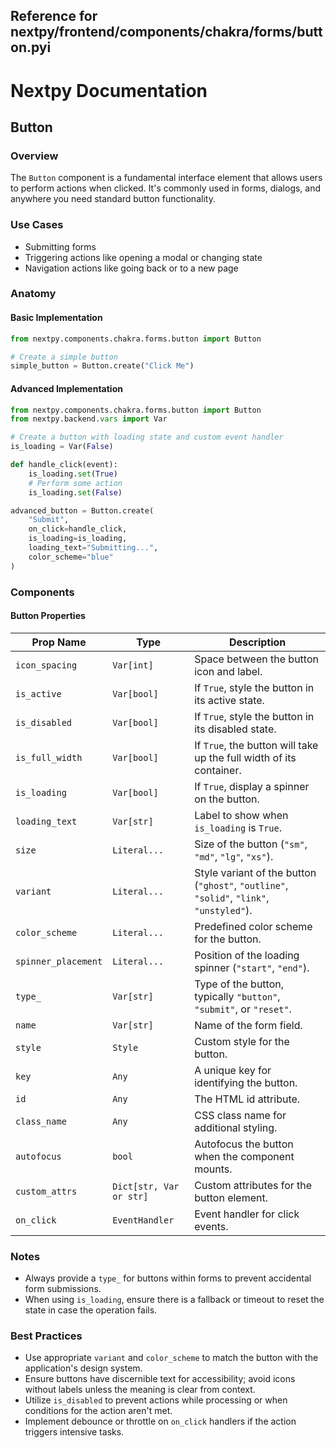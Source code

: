 ##  Reference for nextpy/frontend/components/chakra/forms/button.pyi

# Nextpy Documentation

## Button

### Overview

The `Button` component is a fundamental interface element that allows users to perform actions when clicked. It's commonly used in forms, dialogs, and anywhere you need standard button functionality.

### Use Cases

- Submitting forms
- Triggering actions like opening a modal or changing state
- Navigation actions like going back or to a new page

### Anatomy

#### Basic Implementation

```python
from nextpy.components.chakra.forms.button import Button

# Create a simple button
simple_button = Button.create("Click Me")
```

#### Advanced Implementation

```python
from nextpy.components.chakra.forms.button import Button
from nextpy.backend.vars import Var

# Create a button with loading state and custom event handler
is_loading = Var(False)

def handle_click(event):
    is_loading.set(True)
    # Perform some action
    is_loading.set(False)

advanced_button = Button.create(
    "Submit",
    on_click=handle_click,
    is_loading=is_loading,
    loading_text="Submitting...",
    color_scheme="blue"
)
```

### Components

#### Button Properties

| Prop Name        | Type           | Description |
|------------------|----------------|-------------|
| `icon_spacing`   | `Var[int]`     | Space between the button icon and label. |
| `is_active`      | `Var[bool]`    | If `True`, style the button in its active state. |
| `is_disabled`    | `Var[bool]`    | If `True`, style the button in its disabled state. |
| `is_full_width`  | `Var[bool]`    | If `True`, the button will take up the full width of its container. |
| `is_loading`     | `Var[bool]`    | If `True`, display a spinner on the button. |
| `loading_text`   | `Var[str]`     | Label to show when `is_loading` is `True`. |
| `size`           | `Literal...`   | Size of the button (`"sm"`, `"md"`, `"lg"`, `"xs"`). |
| `variant`        | `Literal...`   | Style variant of the button (`"ghost"`, `"outline"`, `"solid"`, `"link"`, `"unstyled"`). |
| `color_scheme`   | `Literal...`   | Predefined color scheme for the button. |
| `spinner_placement` | `Literal...`| Position of the loading spinner (`"start"`, `"end"`). |
| `type_`          | `Var[str]`     | Type of the button, typically `"button"`, `"submit"`, or `"reset"`. |
| `name`           | `Var[str]`     | Name of the form field. |
| `style`          | `Style`        | Custom style for the button. |
| `key`            | `Any`          | A unique key for identifying the button. |
| `id`             | `Any`          | The HTML id attribute. |
| `class_name`     | `Any`          | CSS class name for additional styling. |
| `autofocus`      | `bool`         | Autofocus the button when the component mounts. |
| `custom_attrs`   | `Dict[str, Var or str]` | Custom attributes for the button element. |
| `on_click`       | `EventHandler` | Event handler for click events. |

### Notes

- Always provide a `type_` for buttons within forms to prevent accidental form submissions.
- When using `is_loading`, ensure there is a fallback or timeout to reset the state in case the operation fails.

### Best Practices

- Use appropriate `variant` and `color_scheme` to match the button with the application's design system.
- Ensure buttons have discernible text for accessibility; avoid icons without labels unless the meaning is clear from context.
- Utilize `is_disabled` to prevent actions while processing or when conditions for the action aren't met.
- Implement debounce or throttle on `on_click` handlers if the action triggers intensive tasks.